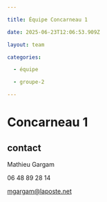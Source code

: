 ```yaml
---

title: Équipe Concarneau 1

date: 2025-06-23T12:06:53.909Z

layout: team

categories:

  - équipe

  - groupe-2

---
```


# Concarneau 1



## contact 

Mathieu Gargam

 06 48 89 28 14

mgargam@laposte.net

